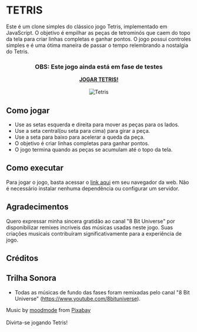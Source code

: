 # TETRIS


Este é um clone simples do clássico jogo Tetris, implementado em JavaScript. O objetivo é empilhar as peças de tetrominós que caem do topo da tela para criar linhas completas e ganhar pontos. O jogo possui controles simples e é uma ótima maneira de passar o tempo relembrando a nostalgia do Tetris.



<div align="center">
  <h3>OBS: Este jogo ainda está em fase de testes</h3>
  <a href="https://plogicador.github.io/TETRIS/"><strong>JOGAR TETRIS!</strong></a><br><br>
  <img src="https://github.com/pLogicador/TETRIS/assets/113561981/a4245ba4-cd89-41fe-91ce-2b4f2050bc5f" alt="Tetris">
</div>



## Como jogar
* Use as setas esquerda e direita para mover as peças para os lados.
* Use a seta central(ou seta para cima) para girar a peça.
* Use a seta para baixo para acelerar a queda da peça.
* O objetivo é criar linhas completas para ganhar pontos.
* O jogo termina quando as peças se acumulam até o topo da tela.
  
## Como executar
Para jogar o jogo, basta acessar o [link aqui](https://plogicador.github.io/TETRIS/) em seu navegador da web. Não é necessário instalar nenhuma dependência ou configurar um servidor.

## Agradecimentos

Quero expressar minha sincera gratidão ao canal "8 Bit Universe" por disponibilizar remixes incríveis das músicas usadas neste jogo. Suas criações musicais contribuíram significativamente para a experiência de jogo.


## Créditos


## Trilha Sonora

- Todas as músicas de fundo das fases foram remixadas pelo canal "8 Bit Universe" (https://www.youtube.com/8bituniverse).

<div id="music-credits">
    Music by <a href="https://pixabay.com/pt/users/moodmode-33139253/?utm_source=link-attribution&utm_medium=referral&utm_campaign=music&utm_content=158814">moodmode</a> from <a href="https://pixabay.com/music//?utm_source=link-attribution&utm_medium=referral&utm_campaign=music&utm_content=158814">Pixabay</a>
</div>


<br>
Divirta-se jogando Tetris!
